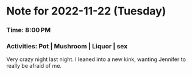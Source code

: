 # Note for 2022-11-22 (Tuesday)
### Time: 8:00 PM
### Activities: Pot | Mushroom | Liquor | sex

Very crazy night last night. I leaned into a new kink, wanting Jennifer to really be afraid of me.
